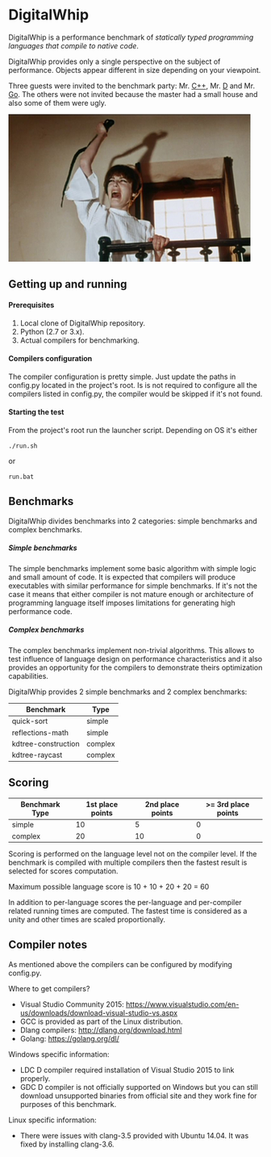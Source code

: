 DigitalWhip
===========

DigitalWhip is a performance benchmark of _statically typed programming languages that compile to native code_.

DigitalWhip provides only a single perspective on the subject of performance. Objects appear different in size depending on your viewpoint.

Three guests were invited to the benchmark party: Mr. [C++](https://isocpp.org/), Mr. [D](https://dlang.org/) and Mr. [Go](https://golang.org/).
The others were not invited because the master had a small house and also some of them were ugly.

![Benchmark image](https://github.com/artemalive/DigitalWhip/raw/master/whip.jpg)

Getting up and running
----------------------
#### Prerequisites
1. Local clone of DigitalWhip repository.
2. Python (2.7 or 3.x).
3. Actual compilers for benchmarking.

#### Compilers configuration
The compiler configuration is pretty simple. Just update the paths in config.py located in the project's root.
Is is not required to configure all the compilers listed in config.py, the compiler would be skipped if it's not found.

#### Starting the test
From the project's root run the launcher script. Depending on OS it's either

    ./run.sh
    
or

    run.bat
    
Benchmarks
----------
DigitalWhip divides benchmarks into 2 categories: simple benchmarks and complex benchmarks.

##### Simple benchmarks
The simple benchmarks implement some basic algorithm with simple logic and small amount of code. It is expected that compilers will produce executables with similar performance for simple benchmarks. If it's not the case it means that either compiler is not mature enough or architecture of programming language itself imposes limitations for generating high performance code.

##### Complex benchmarks
The complex benchmarks implement non-trivial algorithms. This allows to test influence of language design on performance characteristics and it also provides an opportunity for the compilers to demonstrate theirs optimization capabilities.

DigitalWhip provides 2 simple benchmarks and 2 complex benchmarks:

| Benchmark             | Type    |
| --------------------- |-------- |
| quick-sort            | simple  |
| reflections-math      | simple  |
| kdtree-construction   | complex |
| kdtree-raycast        | complex |


Scoring
-------

| Benchmark Type | 1st place points | 2nd place points | >= 3rd place points |
| -------------- |------------------|------------------|---------------------|
| simple         | 10               | 5                | 0                   |
| complex        | 20               | 10               | 0                   |

Scoring is performed on the language level not on the compiler level. If the benchmark is compiled with multiple compilers then the fastest result is selected for scores computation.

Maximum possible language score is 10 + 10 + 20 + 20 = 60

In addition to per-language scores the per-language and per-compiler related running times are computed. The fastest time is considered as a unity and other times are scaled proportionally.

Compiler notes
--------------
As mentioned above the compilers can be configured by modifying config.py.

Where to get compilers?
* Visual Studio Community 2015: https://www.visualstudio.com/en-us/downloads/download-visual-studio-vs.aspx
* GCC is provided as part of the Linux distribution.
* Dlang compilers: http://dlang.org/download.html
* Golang: https://golang.org/dl/

Windows specific information:
* LDC D compiler required installation of Visual Studio 2015 to link properly.
* GDC D compiler is not officially supported on Windows but you can still download unsupported binaries from official site and they work fine for purposes of this benchmark.

Linux specific information:
* There were issues with clang-3.5 provided with Ubuntu 14.04. It was fixed by installing clang-3.6.


